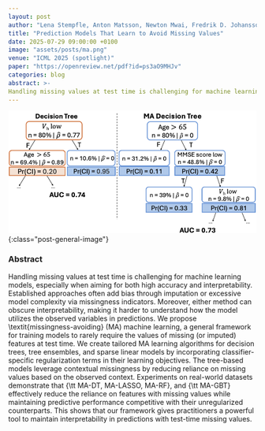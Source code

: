 ```yaml
---
layout: post
author: "Lena Stempfle, Anton Matsson, Newton Mwai, Fredrik D. Johansson"
title: "Prediction Models That Learn to Avoid Missing Values"
date: 2025-07-29 09:00:00 +0100
image: "assets/posts/ma.png"
venue: "ICML 2025 (spotlight)"
paper: "https://openreview.net/pdf?id=ps3aO9MHJv"
categories: blog
abstract: >-
Handling missing values at test time is challenging for machine learning models, especially when aiming for both high accuracy and interpretability. Established approaches often add bias through imputation or excessive model complexity via missingness indicators. Moreover, either method can obscure interpretability, making it harder to understand how the model utilizes the observed variables in predictions. We propose \textit{missingness-avoiding} (MA) machine learning, a general framework for training models to rarely require the values of missing (or imputed) features at test time. We create tailored MA learning algorithms for decision trees, tree ensembles, and sparse linear models by incorporating classifier-specific regularization terms in their learning objectives. The tree-based models leverage contextual missingness by reducing reliance on missing values based on the observed context. Experiments on real-world datasets demonstrate that {\tt MA-DT, MA-LASSO, MA-RF}, and {\tt MA-GBT} effectively reduce the reliance on features with missing values while maintaining predictive performance competitive with their unregularized counterparts. This shows that our framework gives practitioners a powerful tool to maintain interpretability in predictions with test-time missing values.
---
```


![Overview of the MA approach.](/assets/posts/ma.png){:class="post-general-image"}

### Abstract
Handling missing values at test time is challenging for machine learning models, especially when aiming for both high accuracy and interpretability. Established approaches often add bias through imputation or excessive model complexity via missingness indicators. Moreover, either method can obscure interpretability, making it harder to understand how the model utilizes the observed variables in predictions. We propose \textit{missingness-avoiding} (MA) machine learning, a general framework for training models to rarely require the values of missing (or imputed) features at test time. We create tailored MA learning algorithms for decision trees, tree ensembles, and sparse linear models by incorporating classifier-specific regularization terms in their learning objectives. The tree-based models leverage contextual missingness by reducing reliance on missing values based on the observed context. Experiments on real-world datasets demonstrate that {\tt MA-DT, MA-LASSO, MA-RF}, and {\tt MA-GBT} effectively reduce the reliance on features with missing values while maintaining predictive performance competitive with their unregularized counterparts. This shows that our framework gives practitioners a powerful tool to maintain interpretability in predictions with test-time missing values.
